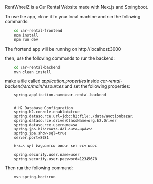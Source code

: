 RentWheelZ is a Car Rental Website made with Next.js and Springboot.

To use the app, clone it to your local machine and run the following commands:

```bash
    cd car-rental-frontend
    npm install
    npm run dev
```

The frontend app will be running on http://localhost:3000

then, use the following commands to run the backend:

```bash
    cd car-rental-backend
    mvn clean install
```

make a file called *application.properties* inside *car-rental-backend/src/main/resources* and set the following properties:

```properties
    spring.application.name=car-rental-backend


    # H2 Database Configuration
    spring.h2.console.enabled=true
    spring.datasource.url=jdbc:h2:file:./data/auctionbazar;
    spring.datasource.driverClassName=org.h2.Driver
    spring.datasource.username=sa
    spring.jpa.hibernate.ddl-auto=update
    spring.jpa.show-sql=true
    server.port=8081
    
    brevo.api.key=ENTER BREVO API KEY HERE
    
    spring.security.user.name=user
    spring.security.user.password=12345678
```

Then run the following command:

```bash
    mvn spring-boot:run
```

